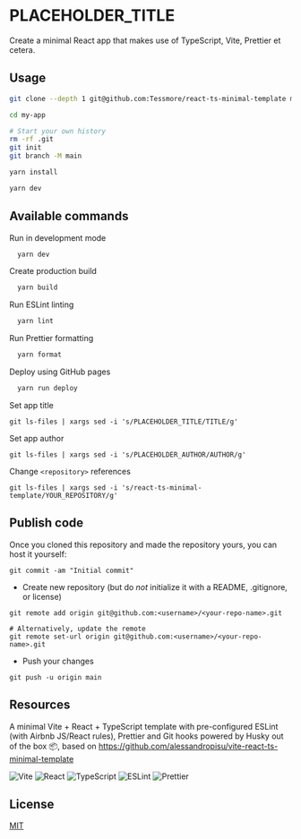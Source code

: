 # PLACEHOLDER_TITLE

Create a minimal React app that makes use of TypeScript, Vite, Prettier et cetera.

## Usage

```bash
git clone --depth 1 git@github.com:Tessmore/react-ts-minimal-template my-app

cd my-app

# Start your own history
rm -rf .git
git init
git branch -M main

yarn install

yarn dev
```

## Available commands

Run in development mode

```bash
  yarn dev
```

Create production build

```bash
  yarn build
```

Run ESLint linting

```bash
  yarn lint
```

Run Prettier formatting

```bash
  yarn format
```

Deploy using GitHub pages

```bash
  yarn run deploy
```

Set app title

```
git ls-files | xargs sed -i 's/PLACEHOLDER_TITLE/TITLE/g'
```

Set app author

```
git ls-files | xargs sed -i 's/PLACEHOLDER_AUTHOR/AUTHOR/g'
```

Change `<repository>` references

```
git ls-files | xargs sed -i 's/react-ts-minimal-template/YOUR_REPOSITORY/g'
```

## Publish code

Once you cloned this repository and made the repository yours, you can host it yourself:

```
git commit -am "Initial commit"
```

- Create new repository (but do *not* initialize it with a README, .gitignore, or license)

```
git remote add origin git@github.com:<username>/<your-repo-name>.git

# Alternatively, update the remote
git remote set-url origin git@github.com:<username>/<your-repo-name>.git
```

- Push your changes

```
git push -u origin main
```

## Resources

A minimal Vite + React + TypeScript template with pre-configured ESLint (with Airbnb JS/React rules), Prettier and Git hooks powered by Husky out of the box 📦, based on https://github.com/alessandropisu/vite-react-ts-minimal-template

![Vite](https://img.shields.io/badge/Vite-B73BFE?style=for-the-badge&logo=vite&logoColor=FFD62E)
![React](https://img.shields.io/badge/React-20232A?style=for-the-badge&logo=react&logoColor=61DAFB)
![TypeScript](https://img.shields.io/badge/TypeScript-007ACC?style=for-the-badge&logo=typescript&logoColor=white)
![ESLint](https://img.shields.io/badge/eslint-3A33D1?style=for-the-badge&logo=eslint&logoColor=white)
![Prettier](https://img.shields.io/badge/prettier-1A2C34?style=for-the-badge&logo=prettier&logoColor=F7BA3E)


## License

[MIT](https://choosealicense.com/licenses/mit/)
